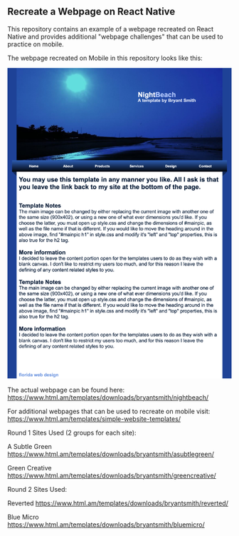 ## Recreate a Webpage on React Native

This repository contains an example of a webpage recreated on React Native and provides additional "webpage challenges" that can be used to practice on mobile. 

The webpage recreated on Mobile in this repository looks like this:

![alt text][logo]

[logo]: https://github.com/mattkrebs2000/RecreateWebpageOnReactNative/blob/master/screencapture-html-am-templates-downloads-bryantsmith-nightbeach-2021-03-28-16_06_18.png

The actual webpage can be found here:
https://www.html.am/templates/downloads/bryantsmith/nightbeach/

For additional webpages that can be used to recreate on mobile visit: https://www.html.am/templates/simple-website-templates/

Round 1 Sites Used (2 groups for each site): 

A Subtle Green
https://www.html.am/templates/downloads/bryantsmith/asubtlegreen/

Green Creative
https://www.html.am/templates/downloads/bryantsmith/greencreative/


Round 2 Sites Used: 

Reverted
https://www.html.am/templates/downloads/bryantsmith/reverted/

Blue Micro
https://www.html.am/templates/downloads/bryantsmith/bluemicro/

